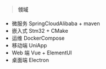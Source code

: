 >#### 领域
- 微服务 SpringCloudAlibaba + maven
- 嵌入式 Stm32 + CMake
- 运维 DockerCompose
- 移动端 UniApp
- Web 端 Vue + ElementUI
- 桌面端 Electron


